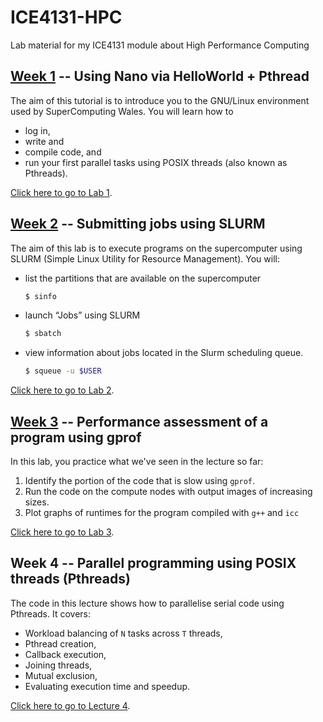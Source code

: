 # ICE4131-HPC
Lab material for my ICE4131 module about High Performance Computing

## [Week 1](LAB1) -- Using Nano via HelloWorld + Pthread

The aim of this tutorial is to introduce you to the GNU/Linux environment used by SuperComputing Wales. You will learn how to

- log in,
- write and
- compile code, and
- run your first parallel tasks using POSIX threads (also known as Pthreads).

[Click here to go to Lab 1](LAB1).

## [Week 2](LAB2) -- Submitting jobs using SLURM

The aim of this lab is to execute programs on the supercomputer using SLURM (Simple Linux Utility for Resource Management). You will:

- list the partitions that are available on the supercomputer
    ```bash
    $ sinfo
    ```
- launch “Jobs” using SLURM
    ```bash
    $ sbatch
    ```
- view information about jobs located in the Slurm scheduling queue.
    ```bash
    $ squeue -u $USER
    ```

[Click here to go to Lab 2](LAB2).

## [Week 3](LAB3) -- Performance assessment of a program using gprof

In this lab, you practice what we've seen in the lecture so far:

<!-- 1. Parallelise some serial code using Pthreads in `PthreadImage::flipHorizontally()` in [LAB3/src/PthreadImage.cxx](LAB3/src/PthreadImage.cxx),
2. Add timestamps to assess the execution time in [LAB3/src/flip.cxx](LAB3/src/flip.cxx),
3. Run the code on the compute nodes,
4. Plot graphs of runtimes and of speedups. -->

1. Identify the portion of the code that is slow using `gprof`.
2. Run the code on the compute nodes with output images of increasing sizes.
3. Plot graphs of runtimes for the program compiled with `g++` and `icc`

[Click here to go to Lab 3](LAB3-ray-tracing).





## Week 4 -- Parallel programming using POSIX threads (Pthreads)

The code in this lecture shows how to parallelise serial code using Pthreads. It covers:

- Workload balancing of `N` tasks across `T` threads,
- Pthread creation,
- Callback execution,
- Joining threads,
- Mutual exclusion,
- Evaluating execution time and speedup.

[Click here to go to Lecture 4](Lecture-4).
<!-- [Click here to go to Lab 4](Lecture-4). -->

<!-- ## [Lab 3](LAB3) -- Image class using Pthreads

In this lab, you practice what we've seen in the lecture so far:

1. Parallelise some serial code using Pthreads in `PthreadImage::flipHorizontally()` in [LAB3/src/PthreadImage.cxx](LAB3/src/PthreadImage.cxx),
2. Add timestamps to assess the execution time in [LAB3/src/flip.cxx](LAB3/src/flip.cxx),
3. Run the code on the compute nodes,
4. Plot graphs of runtimes and of speedups.

[Click here to go to Lab 3](LAB3).

## Lecture 5 -- Parallel programming using OpenMP

The code in this lecture shows how to parallelise serial code using OpenMP. It covers:

- `#pragma omp parallel` to parallelise for blocks
- `#pragma omp parallel for` to parallelise for loops
- `num_threads(<int>)` clause to control the number of threads per task,
- `omp_get_thread_num()` to return the current thread ID,
- `omp_get_num_threads()` to get the size of the active team (i.e. total number of threads),
- mutual exclusion/critical section with `#pragma omp critical`,
- the reduction clause.

[Click here to go to Lecture 5](Lecture-5).

## [Lab 4](LAB4) -- Image class using OpenMP

In this lab, you practice what we've seen in the lecture so far:

1. Finish parallelising some serial code using Pthreads in [LAB3/src/PthreadImage.cxx](LAB3/src/PthreadImage.cxx) (`PthreadImage::flipVertically()` and `PthreadImage::logFilter()`),
2. Add OpenMP pragmas to parallelise some serial code using OpenMP in [LAB3/src/OpenMPImage.cxx](LAB3/src/OpenMPImage.cxx) (`OpenMPImage::flipHorizontally()`, `OpenMPImage::flipVertically()` and `OpenMPImage::logFilter()`),
3. Compare the runtimes between Pthreads and OpenMP by plotting graphs of runtimes and of speedups.

[Click here to go to Lab 4](LAB4).

## Lecture 6 -- Introduction to MPI

It is a step-by-step introduction to MPI. It covers:

- MPI initialisation,
- Getting the world size,
- Getting the process' rank,
- Getting the processor's name,
- MPI finalisation,
- How to execute MPI programs on the supercomputer using SLURM.

[Click here to go to Lecture 6](Lecture-6).


## Lecture 7 -- Process communication with MPI

This lecture recaps:

- MPI initialisation,
- Getting the world size,
- Getting the process' rank,
- Getting the processor's name,
- MPI finalisation,
- How to execute MPI programs on the supercomputer using SLURM.

It also illustrates process communication one-to-one and many-to-many.

[Click here to go to Lecture 7](Lecture-7).


## [Lab 5](LAB5) -- Image class using MPI

In this lab, you will

1. Look at the MPI code in [LAB5/src/MPIImage.cxx](LAB5/src/MPIImage.cxx),
2. Experiment with various number of tasks and node,
3. Compare the MPI implementation against your Pthread and OpenMP implementations by plotting graphs of runtimes and of speedups.

[Click here to go to Lab 5](LAB5).


## Lecture 8 -- Introduction to CUDA

To appear


## [Lab 6](LAB6) -- Image class using CUDA

In this lab, you will

1. Look at the CUDA code in [LAB6/src/CudaImage.cxx](LAB6/src/CudaImage.cxx),
2. Compile code implemented using CUDA,
3. Run the code using a GPU node:
  - Adapt SLURM scripts for `sbatch` to make sure that a GPU is available on the compute node.
4. Compare the runtimes between CUDA, Pthreads, OpenMP and MPI by plotting graphs of runtimes and of speedups.


## [Lab 7](LAB7) -- Write your own C/C++ and CUDA code

In this lab, you will create your first CUDA programs from scratch. -->
